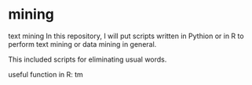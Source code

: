 # mining
text mining
In this repository, I will put scripts written in Pythion or in R to perform text mining or data mining in general.

This included scripts for eliminating usual words.

useful function in R: tm

